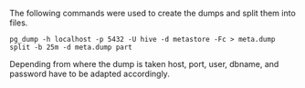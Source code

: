 The following commands were used to create the dumps and split them into files.

    pg_dump -h localhost -p 5432 -U hive -d metastore -Fc > meta.dump
    split -b 25m -d meta.dump part  

Depending from where the dump is taken host, port, user, dbname, and password
have to be adapted accordingly.
